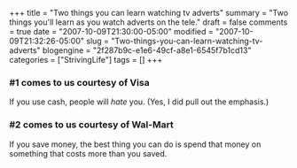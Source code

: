 +++
title = "Two things you can learn watching tv adverts"
summary = "Two things you'll learn as you watch adverts on the tele."
draft = false
comments = true
date = "2007-10-09T21:30:00-05:00"
modified = "2007-10-09T21:32:26-05:00"
slug = "Two-things-you-can-learn-watching-tv-adverts"
blogengine = "2f287b9c-e1e6-49cf-a8e1-6545f7b1cd13"
categories = ["StrivingLife"]
tags = []
+++

<h3>#1 comes to us&nbsp;courtesy of Visa</h3>
<p>
If you use cash, people will <em>hate</em> you. (Yes, I did pull out the emphasis.)
</p>
<h3>#2 comes to us&nbsp;courtesy of Wal-Mart</h3>
<p>
If you save money, the best thing you can do is spend that money on something that costs more than you saved.
</p>

